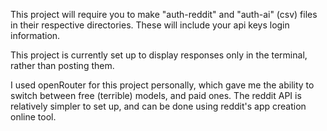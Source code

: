 This project will require you to make "auth-reddit" and "auth-ai" (csv) files in their respective directories. These will include your api keys login information. 

This project is currently set up to display responses only in the terminal, rather than posting them.

I used openRouter for this project personally, which gave me the ability to switch between free (terrible) models, and paid ones. The reddit API is relatively simpler to set up, and can be done using reddit's app creation online tool. 

